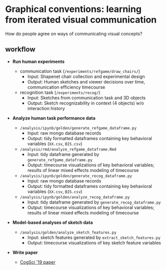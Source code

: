 # Graphical conventions: learning from iterated visual communication
How do people agree on ways of communicating visual concepts?


## workflow

- **Run human experiments**
  - communication task (`/experiments/refgame/draw_chairs/`)
    - Input: Shapenet chair collection and experimental design
    - Output: Human sketches and viewer decisions over time, communication efficiency timecourse
  - recognition task (`/experiments/recog/`)
    - Input: Sketches from communication task and 3D objects
    - Output: Sketch recognizability in context (4 objects) w/o interaction history

- **Analyze human task performance data**
  - `/analysis/ipynb/golden/generate_refgame_dataframe.py`
    - Input: raw mongo database records
    - Output: tidy formatted dataframes containing key behavioral variables (`XX.csv`, `BIS.csv`)
  - `/analysis/rmd/analyze_refgame_dataframe.Rmd`
    - Input: tidy dataframe generated by `generate_refgame_dataframe.py`
    - Output: timecourse visualizations of key behavioral variables; results of linear mixed effects modeling of timecourse
  - `/analysis/ipynb/golden/generate_recog_dataframe.py`
    - Input: raw mongo database records
    - Output: tidy formatted dataframes containing key behavioral variables (`XX.csv`, `BIS.csv`)
  - `/analysis/ipynb/golden/analyze_recog_dataframe.py`
    - Input: tidy dataframe generated by `generate_recog_dataframe.py`
    - Output: timecourse visualizations of key behavioral variables; results of linear mixed effects modeling of timecourse

- **Model-based analyses of sketch data**
  - `/analysis/golden/analyze_sketch_features.py`
    - Input: sketch features generated by `extract_sketch_features.py`
    - Output: timecourse visualizations of key sketch feature variables

- **Write paper**
  - [CogSci '19 paper](https://cogtoolslab.github.io/pdf/hawkinsano_cogsci_2019.pdf)
